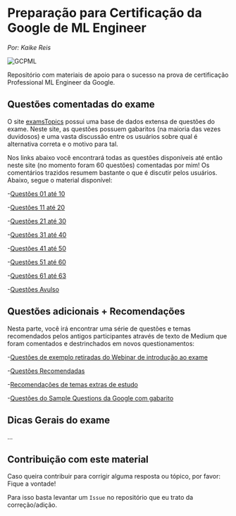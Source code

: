 # Preparação para Certificação da Google de ML Engineer

*Por: Kaike Reis*

![GCPML](https://user-images.githubusercontent.com/32513366/143577973-497cf22d-9422-428d-b2e9-c22733f47166.png)

Repositório com materiais de apoio para o sucesso na prova de certificação Professional ML Engineer da Google.


## Questões comentadas do exame

O site [examsTopics](https://www.examtopics.com/exams/google/professional-machine-learning-engineer/) possui uma base de dados extensa de questões do exame. Neste site, as questões possuem gabaritos (na maioria das vezes duvidosos) e uma vasta discussão entre os usuários sobre qual é alternativa correta e o motivo para tal. 

Nos links abaixo você encontrará todas as questões disponíveis até então neste site (no momento foram 60 questões) comentadas por mim! Os comentários trazidos resumem bastante o que é discutir pelos usuários. Abaixo, segue o material disponível:

-[Questões 01 até 10](http://simp.ly/p/s7g6Cb)

-[Questões 11 até 20](http://simp.ly/p/H02J5Q)

-[Questões 21 até 30](http://simp.ly/p/GpDCkR)

-[Questões 31 até 40](http://simp.ly/p/bm3PDp)

-[Questões 41 até 50](http://simp.ly/p/KzRJNt)

-[Questões 51 até 60](http://simp.ly/p/HrgBW6)

-[Questões 61 até 63](http://simp.ly/p/GlgDtR)

-[Questões Avulso](http://simp.ly/p/8Jd4N7)

## Questões adicionais + Recomendações
Nesta parte, você irá encontrar uma série de questões e temas recomendados pelos antigos participantes através de texto de Medium que foram comentados e destrinchados em novos questionamentos:

-[Questões de exemplo retiradas do Webinar de introdução ao exame](http://simp.ly/p/9cZdKK)

-[Questões Recomendadas](http://simp.ly/p/dwHjdz)

-[Recomendações de temas extras de estudo](http://simp.ly/p/yZCTlV)

-[Questões do Sample Questions da Google com gabarito](http://simp.ly/p/xQ6DGH)

## Dicas Gerais do exame
...

## Contribuição com este material
Caso queira contribuir para corrigir alguma resposta ou tópico, por favor: Fique a vontade!

Para isso basta levantar um `Issue` no repositório que eu trato da correção/adição.
